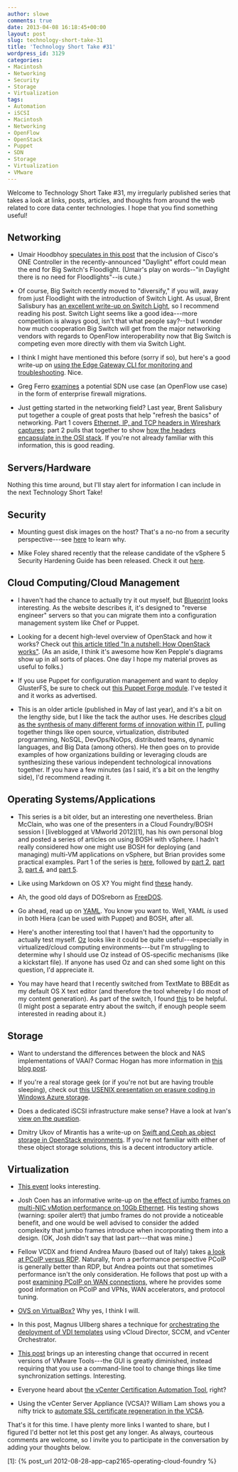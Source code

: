 ```yaml
---
author: slowe
comments: true
date: 2013-04-08 16:18:45+00:00
layout: post
slug: technology-short-take-31
title: 'Technology Short Take #31'
wordpress_id: 3129
categories:
- Macintosh
- Networking
- Security
- Storage
- Virtualization
tags:
- Automation
- iSCSI
- Macintosh
- Networking
- OpenFlow
- OpenStack
- Puppet
- SDN
- Storage
- Virtualization
- VMware
---
```


Welcome to Technology Short Take #31, my irregularly published series that takes a look at links, posts, articles, and thoughts from around the web related to core data center technologies. I hope that you find something useful!

## Networking

* Umair Hoodbhoy [speculates in this post](http://umairhoodbhoy.net/2013/02/14/cisco-one-controller-sdn-startup-killer/) that the inclusion of Cisco's ONE Controller in the recently-announced "Daylight" effort could mean the end for Big Switch's Floodlight. (Umair's play on words--"in Daylight there is no need for Floodlights"--is cute.)

* Of course, Big Switch recently moved to "diversify," if you will, away from just Floodlight with the introduction of Switch Light. As usual, Brent Salisbury has [an excellent write-up on Switch Light](http://networkstatic.net/big-switch-introduces-switch-light/), so I recommend reading his post. Switch Light seems like a good idea---more competition is always good, isn't that what people say?--but I wonder how much cooperation Big Switch will get from the major networking vendors with regards to OpenFlow interoperability now that Big Switch is competing even more directly with them via Switch Light.

* I think I might have mentioned this before (sorry if so), but here's a good write-up on [using the Edge Gateway CLI for monitoring and troubleshooting](http://blogs.vmware.com/vsphere/2013/01/monitoring-and-troubleshooting-using-edge-gateway-clis.html). Nice.

* Greg Ferro [examines](http://etherealmind.com/sdn-use-case-firewall-migration-in-the-enterprise/) a potential SDN use case (an OpenFlow use case) in the form of enterprise firewall migrations.

* Just getting started in the networking field? Last year, Brent Salisbury put together a couple of great posts that help "refresh the basics" of networking. Part 1 covers [Ethernet, IP, and TCP headers in Wireshark captures](http://networkstatic.net/what-are-ethernet-ip-and-tcp-headers-in-wireshark-captures/); part 2 pulls that together to show [how the headers encapsulate in the OSI stack](http://networkstatic.net/how-headers-encapsulate-in-the-osi-stack/). If you're not already familiar with this information, this is good reading.

## Servers/Hardware

Nothing this time around, but I'll stay alert for information I can include in the next Technology Short Take!

## Security

* Mounting guest disk images on the host? That's a no-no from a security perspective---see [here](https://www.berrange.com/posts/2013/02/20/a-reminder-why-you-should-never-mount-guest-disk-images-on-the-host-os/) to learn why.

* Mike Foley shared recently that the release candidate of the vSphere 5 Security Hardening Guide has been released. Check it out [here](http://communities.vmware.com/docs/DOC-22783).

## Cloud Computing/Cloud Management

* I haven't had the chance to actually try it out myself, but [Blueprint](http://devstructure.com/blueprint/) looks interesting. As the website describes it, it's designed to "reverse engineer" servers so that you can migrate them into a configuration management system like Chef or Puppet.

* Looking for a decent high-level overview of OpenStack and how it works? Check out [this article titled "In a nutshell: How OpenStack works"](http://vmartinezdelacruz.com/in-a-nutshell-how-openstack-works/). (As an aside, I think it's awesome how Ken Pepple's diagrams show up in all sorts of places. One day I hope my material proves as useful to folks.)

* If you use Puppet for configuration management and want to deploy GlusterFS, be sure to check out [this Puppet Forge module](https://forge.puppetlabs.com/thias/glusterfs). I've tested it and it works as advertised.

* This is an older article (published in May of last year), and it's a bit on the lengthy side, but I like the tack the author uses. He describes [cloud as the synthesis of many different forms of innovation within IT](http://highscalability.com/blog/2012/5/7/startups-are-creating-a-new-system-of-the-world-for-it.html), pulling together things like open source, virtualization, distributed programming, NoSQL, DevOps/NoOps, distributed teams, dynamic languages, and Big Data (among others). He then goes on to provide examples of how organizations building or leveraging clouds are synthesizing these various independent technological innovations together. If you have a few minutes (as I said, it's a bit on the lengthy side), I'd recommend reading it.

## Operating Systems/Applications

* This series is a bit older, but an interesting one nevertheless. Brian McClain, who was one of the presenters in a Cloud Foundry/BOSH session I [liveblogged at VMworld 2012][1], has his own personal blog and posted a series of articles on using BOSH with vSphere. I hadn't really considered how one might use BOSH for deploying (and managing) multi-VM applications on vSphere, but Brian provides some practical examples. Part 1 of the series is [here](http://www.brianmmcclain.com/using-bosh-with-vsphere-part-1/), followed by [part 2](http://www.brianmmcclain.com/using-bosh-with-vsphere-part-2/), [part 3](http://www.brianmmcclain.com/using-bosh-with-vsphere-part-3/), [part 4](http://www.brianmmcclain.com/using-bosh-with-vsphere-part-4/), and [part 5](http://www.brianmmcclain.com/using-bosh-with-vsphere-part-5/).

* Like using Markdown on OS X? You might find [these](http://brettterpstra.com/projects/markdown-service-tools/) handy.

* Ah, the good old days of DOSreborn as [FreeDOS](http://www.freedos.org).

* Go ahead, read up on [YAML](http://yaml.org). You know you want to. Well, YAML _is_ used in both Hiera (can be used with Puppet) and BOSH, after all.

* Here's another interesting tool that I haven't had the opportunity to actually test myself. [Oz](https://github.com/clalancette/oz/wiki) looks like it could be quite useful---especially in virtualized/cloud computing environments---but I'm struggling to determine why I should use Oz instead of OS-specific mechanisms (like a kickstart file). If anyone has used Oz and can shed some light on this question, I'd appreciate it.

* You may have heard that I recently switched from TextMate to BBEdit as my default OS X text editor (and therefore the tool whereby I do most of my content generation). As part of the switch, I found [this](http://ranea.org/bbedit-markdown.html) to be helpful. (I might post a separate entry about the switch, if enough people seem interested in reading about it.)

## Storage

* Want to understand the differences between the block and NAS implementations of VAAI? Cormac Hogan has more information in [this blog post](http://cormachogan.com/2012/11/08/vaai-comparison-block-versus-nas/).

* If you're a real storage geek (or if you're not but are having trouble sleeping), check out [this USENIX presentation on erasure coding in Windows Azure storage](https://www.usenix.org/conference/usenixfederatedconferencesweek/erasure-coding-windows-azure-storage).

* Does a dedicated iSCSI infrastructure make sense? Have a look at Ivan's [view on the question](http://blog.ioshints.info/2013/03/does-dedicated-iscsi-infrastructure.html).

* Dmitry Ukov of Mirantis has a write-up on [Swift and Ceph as object storage in OpenStack environments](http://www.mirantis.com/blog/object-storage-openstack-cloud-swift-ceph/). If you're not familiar with either of these object storage solutions, this is a decent introductory article.

## Virtualization

* [This event](http://techfieldday.com/event/sddc-symposium/) looks interesting.

* Josh Coen has an informative write-up on [the effect of jumbo frames on multi-NIC vMotion performance on 10Gb Ethernet](http://www.valcolabs.com/2013/04/03/jumbo-frames-and-multi-nic-vmotion-performance-over-10gbe/). His testing shows (warning: spoiler alert!) that jumbo frames do not provide a noticeable benefit, and one would be well advised to consider the added complexity that jumbo frames introduce when incorporating them into a design. (OK, Josh didn't say that last part---that was mine.)

* Fellow VCDX and friend Andrea Mauro (based out of Italy) takes [a look at PCoIP versus RDP](http://vinfrastructure.it/en/2013/01/pcoip-vs-rdp/). Naturally, from a performance perspective PCoIP is generally better than RDP, but Andrea points out that sometimes performance isn't the only consideration. He follows that post up with a post [examining PCoIP on WAN connections](http://vinfrastructure.it/en/2013/01/using-pcoip-on-wan-connections/), where he provides some good information on PCoIP and VPNs, WAN accelerators, and protocol tuning.

* [OVS on VirtualBox?](http://networkstatic.net/open-vswitch-on-virtualbox/) Why yes, I think I will.

* In this post, Magnus Ullberg shares a technique for [orchestrating the deployment of VDI templates](http://ullberg.us/orchestrate/214/template-build-process) using vCloud Director, SCCM, and vCenter Orchestrator.

* [This post](http://www.v-front.de/2013/04/the-vmware-tools-gui-is-gone-now-what.html) brings up an interesting change that occurred in recent versions of VMware Tools---the GUI is greatly diminished, instead requiring that you use a command-line tool to change things like time synchronization settings. Interesting.

* Everyone heard about [the vCenter Certification Automation Tool](http://blogs.vmware.com/kb/2013/04/introducing-the-vcenter-certificate-automation-tool-1-0.html), right?

* Using the vCenter Server Appliance (VCSA)? William Lam shows you a nifty trick to [automate SSL certificate regeneration in the VCSA](http://www.virtuallyghetto.com/2013/04/automating-ssl-certificate-regeneration.html).

That's it for this time. I have plenty more links I wanted to share, but I figured I'd better not let this post get any longer. As always, courteous comments are welcome, so I invite you to participate in the conversation by adding your thoughts below.

[1]: {% post_url 2012-08-28-app-cap2165-operating-cloud-foundry %}
